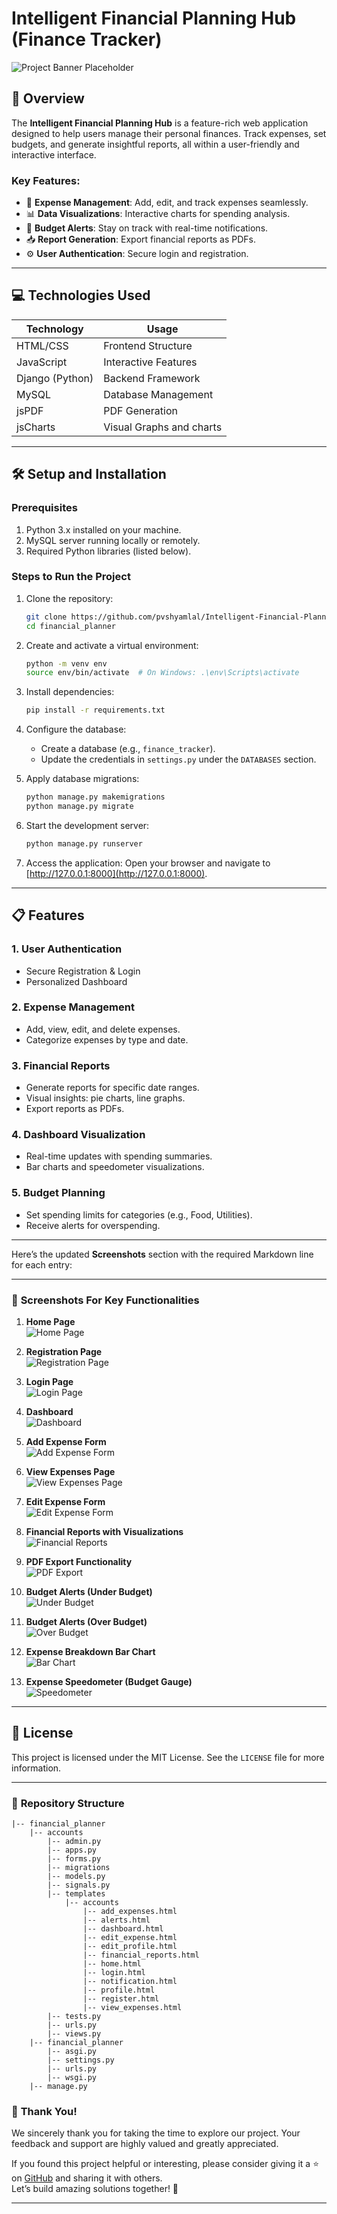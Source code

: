 # **Intelligent Financial Planning Hub (Finance Tracker)**

![Project Banner Placeholder](financial_planner/screenshots/banner.png) <!-- Add your banner image -->

## 🌟 **Overview**
The **Intelligent Financial Planning Hub** is a feature-rich web application designed to help users manage their personal finances. Track expenses, set budgets, and generate insightful reports, all within a user-friendly and interactive interface.

### Key Features:
- 🧾 **Expense Management**: Add, edit, and track expenses seamlessly.
- 📊 **Data Visualizations**: Interactive charts for spending analysis.
- 🚨 **Budget Alerts**: Stay on track with real-time notifications.
- 📥 **Report Generation**: Export financial reports as PDFs.
- ⚙️ **User Authentication**: Secure login and registration.

---

## 💻 **Technologies Used**
| **Technology** | **Usage**                  |
|-----------------|---------------------------|
| HTML/CSS        | Frontend Structure        |
| JavaScript      | Interactive Features      |
| Django (Python) | Backend Framework         |
| MySQL           | Database Management       |
| jsPDF           | PDF Generation           |
| jsCharts           | Visual Graphs and charts|

---

## 🛠️ **Setup and Installation**

### Prerequisites
1. Python 3.x installed on your machine.
2. MySQL server running locally or remotely.
3. Required Python libraries (listed below).

### Steps to Run the Project
1. Clone the repository:
   ```bash
   git clone https://github.com/pvshyamlal/Intelligent-Financial-Planning-Project
   cd financial_planner
   ```
2. Create and activate a virtual environment:
   ```bash
   python -m venv env
   source env/bin/activate  # On Windows: .\env\Scripts\activate
   ```
3. Install dependencies:
   ```bash
   pip install -r requirements.txt
   ```
4. Configure the database:
   - Create a database (e.g., `finance_tracker`).
   - Update the credentials in `settings.py` under the `DATABASES` section.

5. Apply database migrations:
   ```bash
   python manage.py makemigrations
   python manage.py migrate
   ```
6. Start the development server:
   ```bash
   python manage.py runserver
   ```
7. Access the application:
   Open your browser and navigate to [http://127.0.0.1:8000](http://127.0.0.1:8000).

---

## 📋 **Features**

### 1. **User Authentication**
   - Secure Registration & Login
   - Personalized Dashboard

### 2. **Expense Management**
   - Add, view, edit, and delete expenses.
   - Categorize expenses by type and date.

### 3. **Financial Reports**
   - Generate reports for specific date ranges.
   - Visual insights: pie charts, line graphs.
   - Export reports as PDFs.

### 4. **Dashboard Visualization**
   - Real-time updates with spending summaries.
   - Bar charts and speedometer visualizations.

### 5. **Budget Planning**
   - Set spending limits for categories (e.g., Food, Utilities).
   - Receive alerts for overspending.

---
Here’s the updated **Screenshots** section with the required Markdown line for each entry:

---

### 📸 **Screenshots For Key Functionalities**
1. **Home Page**  
   ![Home Page](financial_planner/screenshots/banner.png)

2. **Registration Page**  
   ![Registration Page](financial_planner/screenshots/registration_page.png)

3. **Login Page**  
   ![Login Page](financial_planner/screenshots/login_page.png)

4. **Dashboard**  
   ![Dashboard](financial_planner/screenshots/dashboard.png)

5. **Add Expense Form**  
   ![Add Expense Form](financial_planner/screenshots/add_expense_form.png)

6. **View Expenses Page**  
   ![View Expenses Page](financial_planner/screenshots/view_expenses.png)

7. **Edit Expense Form**  
   ![Edit Expense Form](financial_planner/screenshots/edit_expense_form.png)

8. **Financial Reports with Visualizations**  
   ![Financial Reports](financial_planner/screenshots/financial_reports.png)

9. **PDF Export Functionality**  
   ![PDF Export](financial_planner/screenshots/pdf_export.png)

10. **Budget Alerts (Under Budget)**  
    ![Under Budget](financial_planner/screenshots/under_budget.png)

11. **Budget Alerts (Over Budget)**  
    ![Over Budget](financial_planner/screenshots/over_budget.png)

12. **Expense Breakdown Bar Chart**  
    ![Bar Chart](financial_planner/screenshots/bar_chart.png)

13. **Expense Speedometer (Budget Gauge)**  
    ![Speedometer](financial_planner/screenshots/speedometer.png)

---

## 📜 **License**
This project is licensed under the MIT License. See the `LICENSE` file for more information.

---

### 📂 **Repository Structure**
```plaintext
|-- financial_planner
    |-- accounts
        |-- admin.py
        |-- apps.py
        |-- forms.py
        |-- migrations
        |-- models.py
        |-- signals.py
        |-- templates
            |-- accounts
                |-- add_expenses.html
                |-- alerts.html
                |-- dashboard.html
                |-- edit_expense.html
                |-- edit_profile.html
                |-- financial_reports.html
                |-- home.html
                |-- login.html
                |-- notification.html
                |-- profile.html
                |-- register.html
                |-- view_expenses.html
        |-- tests.py
        |-- urls.py
        |-- views.py
    |-- financial_planner
        |-- asgi.py
        |-- settings.py
        |-- urls.py
        |-- wsgi.py
    |-- manage.py
```

### 🙏 **Thank You!**
We sincerely thank you for taking the time to explore our project. Your feedback and support are highly valued and greatly appreciated.

If you found this project helpful or interesting, please consider giving it a ⭐ on [GitHub](#) and sharing it with others.  
Let’s build amazing solutions together! 🚀

---
